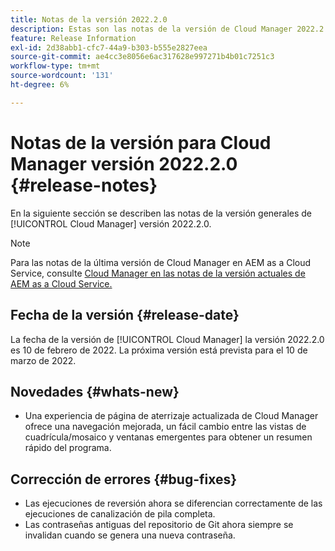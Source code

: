 ```yaml
---
title: Notas de la versión 2022.2.0
description: Estas son las notas de la versión de Cloud Manager 2022.2.0.
feature: Release Information
exl-id: 2d38abb1-cfc7-44a9-b303-b555e2827eea
source-git-commit: ae4cc3e8056e6ac317628e997271b4b01c7251c3
workflow-type: tm+mt
source-wordcount: '131'
ht-degree: 6%

---
```


# Notas de la versión para Cloud Manager versión 2022.2.0 {#release-notes}

En la siguiente sección se describen las notas de la versión generales de [!UICONTROL Cloud Manager] versión 2022.2.0.

>[!NOTE]
>
>Para las notas de la última versión de Cloud Manager en AEM as a Cloud Service, consulte [Cloud Manager en las notas de la versión actuales de AEM as a Cloud Service.](https://experienceleague.adobe.com/docs/experience-manager-cloud-service/content/implementing/using-cloud-manager/release-notes-cloud-manager/release-notes-cm-current.html)

## Fecha de la versión {#release-date}

La fecha de la versión de [!UICONTROL Cloud Manager] la versión 2022.2.0 es 10 de febrero de 2022. La próxima versión está prevista para el 10 de marzo de 2022.

## Novedades {#whats-new}

* Una experiencia de página de aterrizaje actualizada de Cloud Manager ofrece una navegación mejorada, un fácil cambio entre las vistas de cuadrícula/mosaico y ventanas emergentes para obtener un resumen rápido del programa.

## Corrección de errores {#bug-fixes}

* Las ejecuciones de reversión ahora se diferencian correctamente de las ejecuciones de canalización de pila completa.
* Las contraseñas antiguas del repositorio de Git ahora siempre se invalidan cuando se genera una nueva contraseña.
